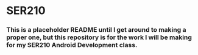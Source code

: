 # SER210

### This is a placeholder README until I get around to making a proper one, but this repository is for the work I will be making for my SER210 Android Development class.
